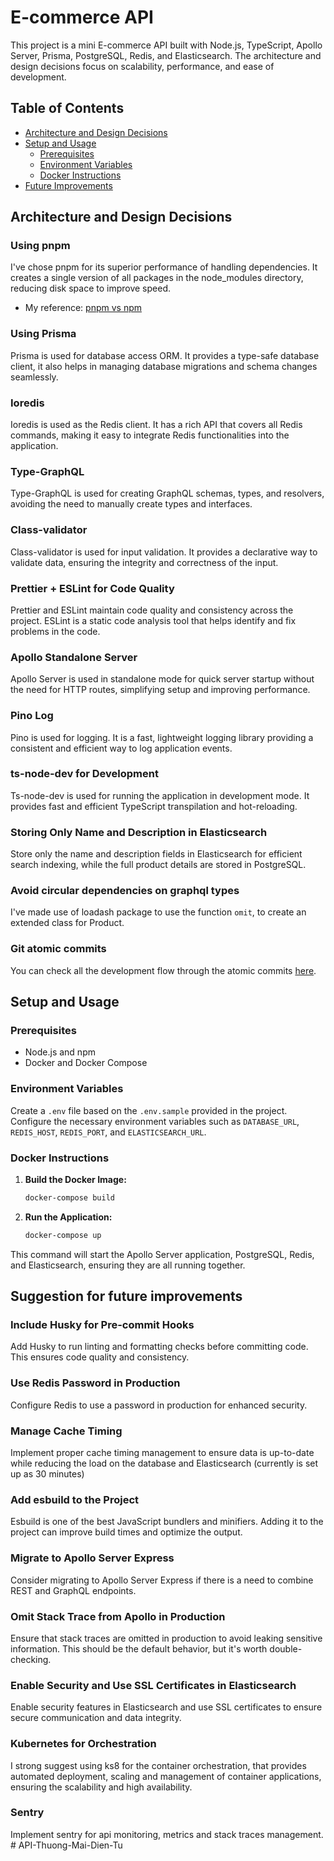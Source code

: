 # E-commerce API

This project is a mini E-commerce API built with Node.js, TypeScript, Apollo Server, Prisma, PostgreSQL, Redis, and Elasticsearch. The architecture and design decisions focus on scalability, performance, and ease of development.

## Table of Contents

- [Architecture and Design Decisions](#architecture-and-design-decisions)
- [Setup and Usage](#setup-and-usage)
  - [Prerequisites](#prerequisites)
  - [Environment Variables](#environment-variables)
  - [Docker Instructions](#docker-instructions)
- [Future Improvements](#future-improvements)

## Architecture and Design Decisions

### Using pnpm

I've chose pnpm for its superior performance of handling dependencies. It creates a single version of all packages in the node_modules directory, reducing disk space to improve speed.

- My reference: [pnpm vs npm](https://pnpm.io/pnpm-vs-npm)

### Using Prisma

Prisma is used for database access ORM. It provides a type-safe database client, it also helps in managing database migrations and schema changes seamlessly.

### Ioredis

Ioredis is used as the Redis client. It has a rich API that covers all Redis commands, making it easy to integrate Redis functionalities into the application.

### Type-GraphQL

Type-GraphQL is used for creating GraphQL schemas, types, and resolvers, avoiding the need to manually create types and interfaces.

### Class-validator

Class-validator is used for input validation. It provides a declarative way to validate data, ensuring the integrity and correctness of the input.

### Prettier + ESLint for Code Quality

Prettier and ESLint maintain code quality and consistency across the project. ESLint is a static code analysis tool that helps identify and fix problems in the code.

### Apollo Standalone Server

Apollo Server is used in standalone mode for quick server startup without the need for HTTP routes, simplifying setup and improving performance.

### Pino Log

Pino is used for logging. It is a fast, lightweight logging library providing a consistent and efficient way to log application events.

### ts-node-dev for Development

Ts-node-dev is used for running the application in development mode. It provides fast and efficient TypeScript transpilation and hot-reloading.

### Storing Only Name and Description in Elasticsearch

Store only the name and description fields in Elasticsearch for efficient search indexing, while the full product details are stored in PostgreSQL.

### Avoid circular dependencies on graphql types

I've made use of loadash package to use the function `omit`, to create an extended class for Product.

### Git atomic commits

You can check all the development flow through the atomic commits [here](https://github.com/lrcampos97/ecommerce-api/pull/1/commits).

## Setup and Usage

### Prerequisites

- Node.js and npm
- Docker and Docker Compose

### Environment Variables

Create a `.env` file based on the `.env.sample` provided in the project. Configure the necessary environment variables such as `DATABASE_URL`, `REDIS_HOST`, `REDIS_PORT`, and `ELASTICSEARCH_URL`.

### Docker Instructions

1. **Build the Docker Image:**

   ```bash
   docker-compose build
   ```

2. **Run the Application:**
   ```bash
   docker-compose up
   ```

This command will start the Apollo Server application, PostgreSQL, Redis, and Elasticsearch, ensuring they are all running together.

## Suggestion for future improvements

### Include Husky for Pre-commit Hooks

Add Husky to run linting and formatting checks before committing code. This ensures code quality and consistency.

### Use Redis Password in Production

Configure Redis to use a password in production for enhanced security.

### Manage Cache Timing

Implement proper cache timing management to ensure data is up-to-date while reducing the load on the database and Elasticsearch (currently is set up as 30 minutes)

### Add esbuild to the Project

Esbuild is one of the best JavaScript bundlers and minifiers. Adding it to the project can improve build times and optimize the output.

### Migrate to Apollo Server Express

Consider migrating to Apollo Server Express if there is a need to combine REST and GraphQL endpoints.

### Omit Stack Trace from Apollo in Production

Ensure that stack traces are omitted in production to avoid leaking sensitive information. This should be the default behavior, but it's worth double-checking.

### Enable Security and Use SSL Certificates in Elasticsearch

Enable security features in Elasticsearch and use SSL certificates to ensure secure communication and data integrity.

### Kubernetes for Orchestration

I strong suggest using ks8 for the container orchestration, that provides automated deployment, scaling and management of container applications, ensuring the scalability and high availability.

### Sentry

Implement sentry for api monitoring, metrics and stack traces management.
#   A P I - T h u o n g - M a i - D i e n - T u  
 